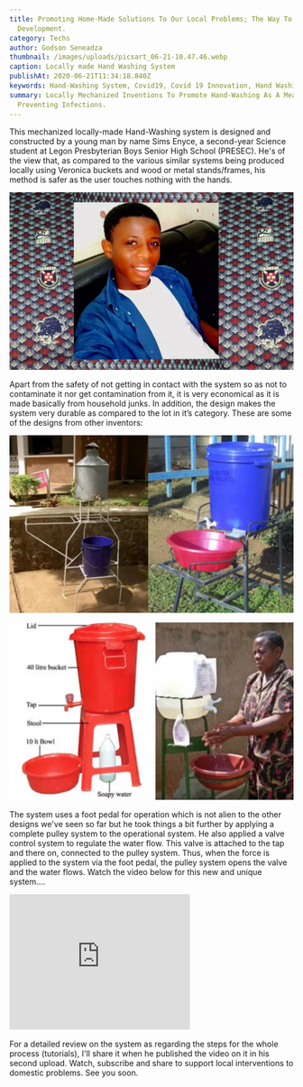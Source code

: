 ```yaml
---
title: Promoting Home-Made Solutions To Our Local Problems; The Way To National
  Development.
category: Techs
author: Godson Seneadza
thumbnail: /images/uploads/picsart_06-21-10.47.46.webp
caption: Locally made Hand Washing System
publishAt: 2020-06-21T11:34:18.840Z
keywords: Hand-Washing System, Covid19, Covid 19 Innovation, Hand Washing System
summary: Locally Mechanized Inventions To Promote Hand-Washing As A Means Of
  Preventing Infections.
---
```


This mechanized locally-made Hand-Washing system is designed and constructed by a young man by name Sims Enyce, a second-year Science student at Legon Presbyterian Boys Senior High School (PRESEC). He's of the view that, as compared to the various similar systems being produced locally using Veronica buckets and wood or metal stands/frames, his method is safer as the user touches nothing with the hands.

![](/images/uploads/picsart_06-21-11.02.37.webp)

Apart from the safety of not getting in contact with the system so as not to contaminate it nor get contamination from it, it is very economical as it is made basically from household junks. In addition, the design makes the system very durable as compared to the lot in it’s category. These are some of the designs from other inventors:

![](/images/uploads/picsart_06-21-11.09.55.webp)

![](/images/uploads/picsart_06-21-10.49.53.webp)

The system uses a foot pedal for operation which is not alien to the other designs we've seen so far but he took things a bit further by applying a complete pulley system to the operational system. He also applied a valve control system to regulate the water flow. This valve is attached to the tap and there on, connected to the pulley system. Thus, when the force is applied to the system via the foot pedal, the pulley system opens the valve and the water flows. Watch the video below for this new and unique system....

<iframe width="320" height="240" src="https://www.youtube.com/embed/o16PyMaXqn0" frameborder="0" allow="accelerometer; autoplay; encrypted-media; gyroscope; picture-in-picture" allowfullscreen></iframe>

For a detailed review on the system as regarding the steps for the whole process (tutorials), I'll share it when he published the video on it in his second upload. Watch, subscribe and share to support local interventions to domestic problems. See you soon.
